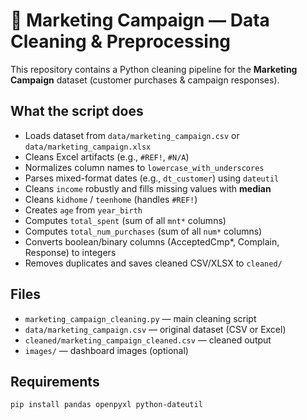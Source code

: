 # 🧹 Marketing Campaign — Data Cleaning & Preprocessing

This repository contains a Python cleaning pipeline for the **Marketing Campaign** dataset (customer purchases & campaign responses).

## What the script does
- Loads dataset from `data/marketing_campaign.csv` or `data/marketing_campaign.xlsx`
- Cleans Excel artifacts (e.g., `#REF!`, `#N/A`)
- Normalizes column names to `lowercase_with_underscores`
- Parses mixed-format dates (e.g., `dt_customer`) using `dateutil`
- Cleans `income` robustly and fills missing values with **median**
- Cleans `kidhome` / `teenhome` (handles `#REF!`)
- Creates `age` from `year_birth`
- Computes `total_spent` (sum of all `mnt*` columns)
- Computes `total_num_purchases` (sum of all `num*` columns)
- Converts boolean/binary columns (AcceptedCmp*, Complain, Response) to integers
- Removes duplicates and saves cleaned CSV/XLSX to `cleaned/`

## Files
- `marketing_campaign_cleaning.py` — main cleaning script
- `data/marketing_campaign.csv` — original dataset (CSV or Excel)
- `cleaned/marketing_campaign_cleaned.csv` — cleaned output
- `images/` — dashboard images (optional)

## Requirements
```bash
pip install pandas openpyxl python-dateutil
